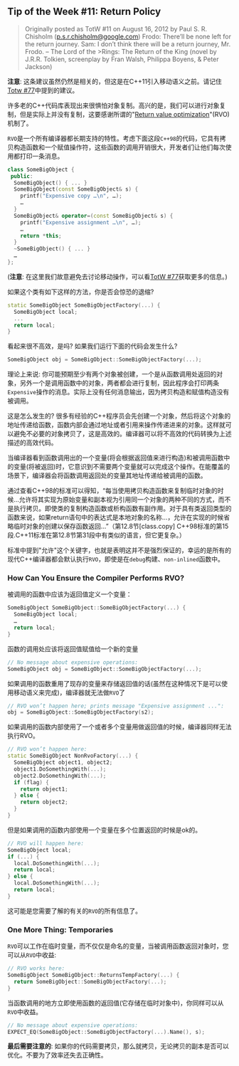 ## Tip of the Week #11: Return Policy

> Originally posted as TotW #11 on August 16, 2012
> by Paul S. R. Chisholm (p.s.r.chisholm@google.com)
> Frodo: There’ll be none left for the return journey. Sam: I don’t think there will be a return journey, Mr. Frodo. – The Lord of the >Rings: The Return of the King (novel by J.R.R. Tolkien, screenplay by Fran Walsh, Philippa Boyens, & Peter Jackson)

**注意**: 这条建议虽然仍然是相关的，但这是在C++11引入移动语义之前。请记住[Totw #77](https://abseil.io/tips/77)中提到的建议。

许多老的C++代码库表现出来很惧怕对象复制。高兴的是，我们可以进行对象复制，但是实际上并没有复制，这要感谢所谓的"[Return value optimization](https://en.wikipedia.org/wiki/Return_value_optimization)"(RVO)机制了。

`RVO`是一个所有编译器都长期支持的特性。考虑下面这段`C++98`的代码，它具有拷贝构造函数和一个赋值操作符，这些函数的调用开销很大，开发者们让他们每次使用都打印一条消息。
```cpp
class SomeBigObject {
 public:
  SomeBigObject() { ... }
  SomeBigObject(const SomeBigObject& s) {
    printf("Expensive copy …\n", …);
    …
  }
  SomeBigObject& operator=(const SomeBigObject& s) {
    printf("Expensive assignment …\n", …);
    …
    return *this;
  }
  ~SomeBigObject() { ... }
  …
};
```
(**注意**: 在这里我们故意避免去讨论移动操作，可以看[TotW #77](https://abseil.io/tips/77)获取更多的信息。)

如果这个类有如下这样的方法，你是否会惊恐的退缩?
```cpp
static SomeBigObject SomeBigObjectFactory(...) {
  SomeBigObject local;
  ...
  return local;
}
```
看起来很不高效，是吗? 如果我们运行下面的代码会发生什么?
```cpp
SomeBigObject obj = SomeBigObject::SomeBigObjectFactory(...);
```

理论上来说: 你可能预期至少有两个对象被创建，一个是从函数调用处返回的对象，另外一个是调用函数中的对象，两者都会进行复制，因此程序会打印两条`Expensive`操作的消息。实际上没有任何消息输出，因为拷贝构造和赋值构造没有被调用。

这是怎么发生的? 很多有经验的C++程序员会先创建一个对象，然后将这个对象的地址传递给函数，函数内部会通过地址或者引用来操作传递进来的对象。这样就可以避免不必要的对象拷贝了，这是高效的。编译器可以将不高效的代码转换为上述描述的高效代码。

当编译器看到函数调用出的一个变量(将会根据返回值来进行构造)和被调用函数中的变量(将被返回)时，它意识到不需要两个变量就可以完成这个操作。在能覆盖的场景下，编译器会将函数调用返回处的变量其地址传递给被调用的函数。

通过查看C++98的标准可以得知，“每当使用拷贝构造函数来复制临时对象的时候...允许将其实现为原始变量和副本视为引用同一个对象的两种不同的方式，而不是执行拷贝。即使类的复制构造函数或析构函数有副作用。对于具有类返回类型的函数来说，如果return语句中的表达式是本地对象的名称...，允许在实现的时候省略临时对象的创建以保存函数返回...”（第12.8节[class.copy] C++98标准的第15段.C++11标准在第12.8节第31段中有类似的语言，但它更复杂。）

标准中提到"允许"这个关键字，也就是表明这并不是强烈保证的，幸运的是所有的现代C++编译器都会默认执行`RVO`，即使是在`debug`构建、`non-inlined`函数中。

### How Can You Ensure the Compiler Performs RVO?
被调用的函数中应该为返回值定义一个变量：

```cpp
SomeBigObject SomeBigObject::SomeBigObjectFactory(...) {
  SomeBigObject local;
  …
  return local;
}
```

函数的调用处应该将返回值赋值给一个新的变量

```cpp
// No message about expensive operations:
SomeBigObject obj = SomeBigObject::SomeBigObjectFactory(...);
```

如果调用的函数重用了现存的变量来存储返回值的话(虽然在这种情况下是可以使用移动语义来完成)，编译器就无法做`RVO`了

```cpp
// RVO won’t happen here; prints message "Expensive assignment ...":
obj = SomeBigObject::SomeBigObjectFactory(s2);
```

如果调用的函数内部使用了一个或者多个变量用做返回值的时候，编译器同样无法执行RVO。

```cpp
// RVO won’t happen here:
static SomeBigObject NonRvoFactory(...) {
  SomeBigObject object1, object2;
  object1.DoSomethingWith(...);
  object2.DoSomethingWith(...);
  if (flag) {
    return object1;
  } else {
    return object2;
  }
}
```
但是如果调用的函数内部使用一个变量在多个位置返回的时候是ok的。

```cpp
// RVO will happen here:
SomeBigObject local;
if (...) {
  local.DoSomethingWith(...);
  return local;
} else {
  local.DoSomethingWith(...);
  return local;
}
```
这可能是您需要了解的有关的`RVO`的所有信息了。

### One More Thing: Temporaries
`RVO`可以工作在临时变量，而不仅仅是命名的变量，当被调用函数返回对象时，您可以从`RVO`中收益:

```cpp
// RVO works here:
SomeBigObject SomeBigObject::ReturnsTempFactory(...) {
  return SomeBigObject::SomeBigObjectFactory(...);
}
```

当函数调用的地方立即使用函数的返回值(它存储在临时对象中)，你同样可以从`RVO`中收益。

```cpp
// No message about expensive operations:
EXPECT_EQ(SomeBigObject::SomeBigObjectFactory(...).Name(), s);
```

**最后需要注意的**: 如果你的代码需要拷贝，那么就拷贝，无论拷贝的副本是否可以优化。不要为了效率还失去正确性。
